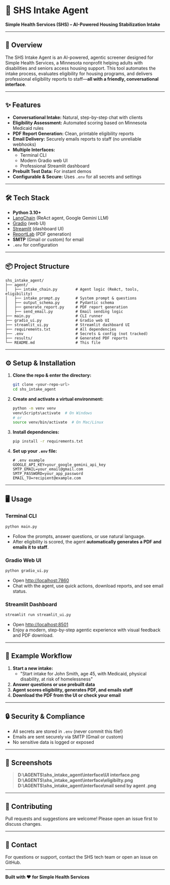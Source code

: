 # 🏥 SHS Intake Agent

**Simple Health Services (SHS) – AI-Powered Housing Stabilization Intake**

---

## 🚀 Overview

The SHS Intake Agent is an AI-powered, agentic screener designed for Simple Health Services, a Minnesota nonprofit helping adults with disabilities and seniors access housing support. This tool automates the intake process, evaluates eligibility for housing programs, and delivers professional eligibility reports to staff—**all with a friendly, conversational interface**.

---

## ✨ Features

- **Conversational Intake:** Natural, step-by-step chat with clients
- **Eligibility Assessment:** Automated scoring based on Minnesota Medicaid rules
- **PDF Report Generation:** Clean, printable eligibility reports
- **Email Delivery:** Securely emails reports to staff (no unreliable webhooks)
- **Multiple Interfaces:**
  - Terminal CLI
  - Modern Gradio web UI
  - Professional Streamlit dashboard
- **Prebuilt Test Data:** For instant demos
- **Configurable & Secure:** Uses `.env` for all secrets and settings

---

## 🛠️ Tech Stack

- **Python 3.10+**
- [LangChain](https://github.com/langchain-ai/langchain) (ReAct agent, Google Gemini LLM)
- [Gradio](https://gradio.app/) (web UI)
- [Streamlit](https://streamlit.io/) (dashboard UI)
- [ReportLab](https://www.reportlab.com/) (PDF generation)
- **SMTP** (Gmail or custom) for email
- `.env` for configuration

---

## 📦 Project Structure

```
shs_intake_agent/
├── agent/
│   ├── intake_chain.py        # Agent logic (ReAct, tools, eligibility)
│   ├── intake_prompt.py       # System prompt & questions
│   ├── output_schema.py       # Pydantic schema
│   ├── generate_report.py     # PDF report generation
│   ├── send_email.py          # Email sending logic
├── main.py                    # CLI runner
├── gradio_ui.py               # Gradio web UI
├── streamlit_ui.py            # Streamlit dashboard UI
├── requirements.txt           # All dependencies
├── .env                       # Secrets & config (not tracked)
├── results/                   # Generated PDF reports
└── README.md                  # This file
```

---

## ⚙️ Setup & Installation

1. **Clone the repo & enter the directory:**
   ```sh
   git clone <your-repo-url>
   cd shs_intake_agent
   ```
2. **Create and activate a virtual environment:**
   ```sh
   python -m venv venv
   venv\Scripts\activate  # On Windows
   # or
   source venv/bin/activate  # On Mac/Linux
   ```
3. **Install dependencies:**
   ```sh
   pip install -r requirements.txt
   ```
4. **Set up your `.env` file:**
   ```env
   # .env example
   GOOGLE_API_KEY=your_google_gemini_api_key
   SMTP_EMAIL=your_email@gmail.com
   SMTP_PASSWORD=your_app_password
   EMAIL_TO=recipient@example.com
   ```

---

## 🖥️ Usage

### **Terminal CLI**
```sh
python main.py
```
- Follow the prompts, answer questions, or use natural language.
- After eligibility is scored, the agent **automatically generates a PDF and emails it to staff**.

### **Gradio Web UI**
```sh
python gradio_ui.py
```
- Open [http://localhost:7860](http://localhost:7860)
- Chat with the agent, use quick actions, download reports, and see email status.

### **Streamlit Dashboard**
```sh
streamlit run streamlit_ui.py
```
- Open [http://localhost:8501](http://localhost:8501)
- Enjoy a modern, step-by-step agentic experience with visual feedback and PDF download.

---

## 📝 Example Workflow

1. **Start a new intake:**
   - "Start intake for John Smith, age 45, with Medicaid, physical disability, at risk of homelessness"
2. **Answer questions or use prebuilt data**
3. **Agent scores eligibility, generates PDF, and emails staff**
4. **Download the PDF from the UI or check your email**

---

## 🔒 Security & Compliance
- All secrets are stored in `.env` (never commit this file!)
- Emails are sent securely via SMTP (Gmail or custom)
- No sensitive data is logged or exposed

---

## 📸 Screenshots

> **D:\AGENTS\shs_intake_agent\interface\UI interface.png**
>**D:\AGENTS\shs_intake_agent\interface\eligibilty.png**
>**D:\AGENTS\shs_intake_agent\interface\mail send by agent .png**

---

## 🤝 Contributing

Pull requests and suggestions are welcome! Please open an issue first to discuss changes.

---

## 📧 Contact

For questions or support, contact the SHS tech team or open an issue on GitHub.

---

**Built with ❤️ for Simple Health Services**
